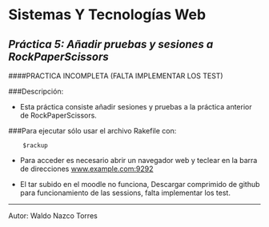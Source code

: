 **Sistemas Y Tecnologías Web**
========
*Práctica 5: Añadir pruebas y sesiones a RockPaperScissors*
---------------------------------------------

####PRACTICA INCOMPLETA (FALTA IMPLEMENTAR LOS TEST)

###Descripción:

- Esta práctica consiste añadir sesiones y pruebas a la práctica anterior de RockPaperScissors.


###Para ejecutar sólo usar el archivo Rakefile con:
		
		$rackup


- Para acceder es necesario abrir un navegador web y teclear en la barra de direcciones www.example.com:9292

- El tar subido en el moodle no funciona, Descargar comprimido de github para funcionamiento de las sessions, falta implementar los test.
--------------------------------------------------

Autor: Waldo Nazco Torres

